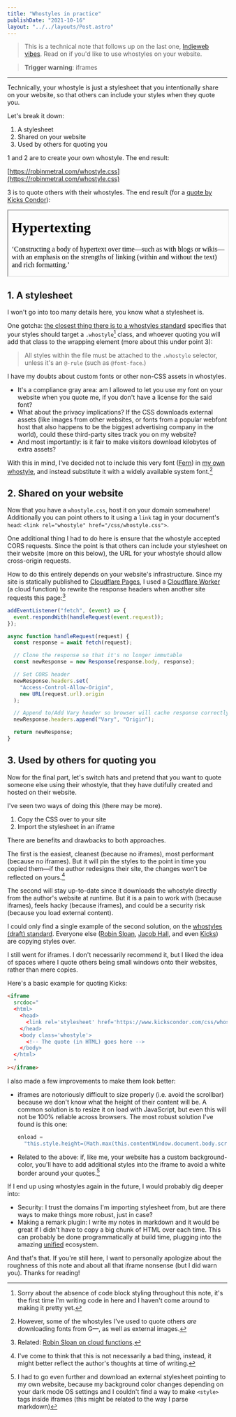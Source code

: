 ```yaml
---
title: "Whostyles in practice"
publishDate: "2021-10-16"
layout: "../../layouts/Post.astro"
---
```


> This is a technical note that follows up on the last one, [Indieweb vibes](./indieweb-vibes). Read on if you'd like to use whostyles on your website.

> **Trigger warning**: iframes

---

Technically, your whostyle is just a stylesheet that you intentionally share on your website, so that others can include your styles when they quote you.

Let's break it down:

1. A stylesheet
2. Shared on your website
3. Used by others for quoting you

1 and 2 are to create your own whostyle. The end result:

[https://robinmetral.com/whostyle.css](https://robinmetral.com/whostyle.css)

3 is to quote others with their whostyles. The end result (for a [quote by Kicks Condor](https://www.kickscondor.com/hypertexting/)):

<iframe
  width="100%"
  srcdoc="
  <html style='background-color:var(--bg);'>
    <head>
      <link rel='stylesheet' href='https://robinmetral.com/palette.css' />
      <link rel='stylesheet' href='https://www.kickscondor.com/css/whostyle.css' />
    </head>
    <body class='whostyle'>
      <h1>Hypertexting</h1>
      <p>‘Constructing a body of hypertext over time—such as with blogs or wikis—with an emphasis on the strengths of linking (within and without the text) and rich formatting.’</p>
    </body>
  </html>
  "
  onload="this.style.height=(Math.max(this.contentWindow.document.body.scrollHeight, this.contentWindow.document.documentElement.scrollHeight,this.contentWindow.document.body.offsetHeight, this.contentWindow.document.documentElement.offsetHeight,this.contentWindow.document.body.clientHeight, this.contentWindow.document.documentElement.clientHeight))+'px';"
></iframe>

## 1. A stylesheet

I won't go into too many details here, you know what a stylesheet is.

One gotcha: [the closest thing there is to a whostyles standard](https://www.kickscondor.com/whostyles/) specifies that your styles should target a `.whostyle`[^1] class, and whoever quoting you will add that class to the wrapping element (more about this under point 3):

> All styles within the file must be attached to the `.whostyle` selector, unless it's an `@-rule` (such as `@font-face`.)

I have my doubts about custom fonts or other non-CSS assets in whostyles.

- It's a compliance gray area: am I allowed to let you use my font on your website when you quote me, if you don't have a license for the said font?
- What about the privacy implications? If the CSS downloads external assets (like images from other websites, or fonts from a popular webfont host that also happens to be the biggest advertising company in the world), could these third-party sites track you on my website?
- And most importantly: is it fair to make visitors download kilobytes of extra assets?

With this in mind, I've decided not to include this very font ([Fern](https://djr.com/notes/junes-font-of-the-month-fern-text)) in [my own whostyle](https://robinmetral.com/whostyle.css), and instead substitute it with a widely available system font.[^2]

## 2. Shared on your website

Now that you have a `whostyle.css`, host it on your domain somewhere! Additionally you can point others to it using a `link` tag in your document's `head`: `<link rel="whostyle" href="/css/whostyle.css">`.

One additional thing I had to do here is ensure that the whostyle accepted CORS requests. Since the point is that others can include your stylesheet on their website (more on this below), the URL for your whostyle should allow cross-origin requests.

How to do this entirely depends on your website's infrastructure. Since my site is statically published to [Cloudflare Pages](https://pages.cloudflare.com/), I used a [Cloudflare Worker](https://workers.cloudflare.com/) (a cloud function) to rewrite the response headers when another site requests this page:[^3]

```js
addEventListener("fetch", (event) => {
  event.respondWith(handleRequest(event.request));
});

async function handleRequest(request) {
  const response = await fetch(request);

  // Clone the response so that it's no longer immutable
  const newResponse = new Response(response.body, response);

  // Set CORS header
  newResponse.headers.set(
    "Access-Control-Allow-Origin",
    new URL(request.url).origin
  );

  // Append to/Add Vary header so browser will cache response correctly
  newResponse.headers.append("Vary", "Origin");

  return newResponse;
}
```

## 3. Used by others for quoting you

Now for the final part, let's switch hats and pretend that you want to quote someone else using their whostyle, that they have dutifully created and hosted on their website.

I've seen two ways of doing this (there may be more).

1. Copy the CSS over to your site
2. Import the stylesheet in an iframe

There are benefits and drawbacks to both approaches.

The first is the easiest, cleanest (because no iframes), most performant (because no iframes). But it will pin the styles to the point in time you copied them—if the author redesigns their site, the changes won't be reflected on yours.[^4]

The second will stay up-to-date since it downloads the whostyle directly from the author's website at runtime. But it is a pain to work with (because iframes), feels hacky (because iframes), and could be a security risk (because you load external content).

I could only find a single example of the second solution, on the [whostyles (draft) standard](https://www.kickscondor.com/whostyles/). Everyone else ([Robin Sloan](https://www.robinsloan.com/notes/whomst-styles/), [Jacob Hall](https://jacobhall.net/2021/08/horton-hears-a-whostyle/), and even [Kicks](https://www.kickscondor.com/one-year-of-maya.land/)) are copying styles over.

I still went for iframes. I don't necessarily recommend it, but I liked the idea of spaces where I quote others being small windows onto their websites, rather than mere copies.

Here's a basic example for quoting Kicks:

```html
<iframe
  srcdoc="
  <html>
    <head>
      <link rel='stylesheet' href='https://www.kickscondor.com/css/whostyle.css' />
    </head>
    <body class='whostyle'>
      <!-- The quote (in HTML) goes here -->
    </body>
  </html>
  "
></iframe>
```

I also made a few improvements to make them look better:

- iframes are notoriously difficult to size properly (i.e. avoid the scrollbar) because we don't know what the height of their content will be. A common solution is to resize it on load with JavaScript, but even this will not be 100% reliable across browsers. The most robust solution I've found is this one:
  ```js
  onload =
    "this.style.height=(Math.max(this.contentWindow.document.body.scrollHeight, this.contentWindow.document.documentElement.scrollHeight,this.contentWindow.document.body.offsetHeight, this.contentWindow.document.documentElement.offsetHeight,this.contentWindow.document.body.clientHeight, this.contentWindow.document.documentElement.clientHeight))+'px';";
  ```
- Related to the above: if, like me, your website has a custom background-color, you'll have to add additional styles into the iframe to avoid a white border around your quotes.[^5]

If I end up using whostyles again in the future, I would probably dig deeper into:

- Security: I trust the domains I'm importing stylesheet from, but are there ways to make things more robust, just in case?
- Making a remark plugin: I write my notes in markdown and it would be great if I didn't have to copy a big chunk of HTML over each time. This can probably be done programmatically at build time, plugging into the amazing [unified](https://unifiedjs.com/) ecosystem.

And that's that. If you're still here, I want to personally apologize about the roughness of this note and about all that iframe nonsense (but I did warn you). Thanks for reading!

[^1]: Sorry about the absence of code block styling throughout this note, it's the first time I'm writing code in here and I haven't come around to making it pretty yet.
[^2]: However, some of the whostyles I've used to quote others _are_ downloading fonts from G—, as well as external images.
[^3]: Related: [Robin Sloan on cloud functions](https://society.robinsloan.com/archive/cloud-study/).
[^4]: I've come to think that this is not necessarily a bad thing, instead, it might better reflect the author's thoughts at time of writing.
[^5]: I had to go even further and download an external stylesheet pointing to my own website, because my background color changes depending on your dark mode OS settings and I couldn't find a way to make `<style>` tags inside iframes (this might be related to the way I parse markdown)
